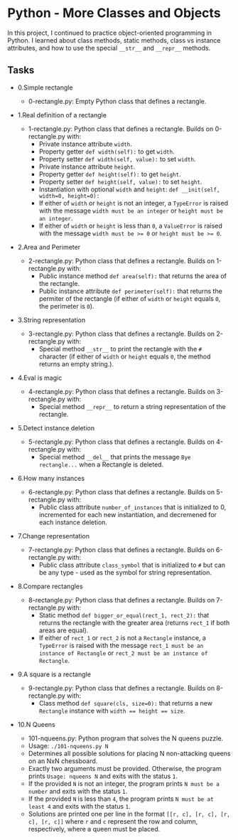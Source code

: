# Python - More Classes and Objects

In this project, I continued to practice object-oriented programming in Python. I learned about class methods, static methods, class vs instance attributes, and how to use the special `__str__` and `__repr__` methods.

## Tasks

- 0.Simple rectangle

	* 0-rectangle.py: Empty Python class that defines a rectangle.

- 1.Real definition of a rectangle

	* 1-rectangle.py: Python class that defines a rectangle. Builds on 0-rectangle.py with:
		- Private instance attribute `width`.
		- Property getter `def width(self):` to get `width`.
		- Property setter `def width(self, value):` to set `width`.
		- Private instance attribute `height`.
		- Property getter `def height(self):` to get `height`.
		- Property setter `def height(self, value):` to set `height`.
		- Instantiation with optional `width` and `height`: `def __init(self, width=0, height=0):`
		- If either of `width` or `height` is not an integer, a `TypeError` is raised with the message `width must be an integer` or `height must be an integer`.
		- If either of `width` or `height` is less than `0`, a `ValueError` is raised with the message `width must be >= 0` or `height must be >= 0`.

- 2.Area and Perimeter

	* 2-rectangle.py: Python class that defines a rectangle. Builds on 1-rectangle.py with:
		- Public instance method `def area(self):` that returns the area of the rectangle.
		- Public instance attribute `def perimeter(self):` that returns the permiter of the rectangle (if either of `width` or `height` equals `0`, the perimeter is `0`).

- 3.String representation

	* 3-rectangle.py: Python class that defines a rectangle. Builds on 2-rectangle.py with:
		- Special method `__str__` to print the rectangle with the `#` character (if either of `width` or `height` equals `0`, the method returns an empty string.).

- 4.Eval is magic

	* 4-rectangle.py: Python class that defines a rectangle. Builds on 3-rectangle.py with:
		- Special method `__repr__` to return a string representation of the rectangle.

- 5.Detect instance deletion

	* 5-rectangle.py: Python class that defines a rectangle. Builds on 4-rectangle.py with:
		- Special method `__del__` that prints the message `Bye rectangle...` when a Rectangle is deleted.

- 6.How many instances

	* 6-rectangle.py: Python class that defines a rectangle. Builds on 5-rectangle.py with:
		- Public class attribute `number_of_instances` that is initialized to 0, incremented for each new instantiation, and decremened for each instance deletion.

- 7.Change representation

	* 7-rectangle.py: Python class that defines a rectangle. Builds on 6-rectangle.py with:
		- Public class attribute `class_symbol` that is initialized to `#` but can be any type - used as the symbol for string representation.

- 8.Compare rectangles

	* 8-rectangle.py: Python class that defines a rectangle. Builds on 7-rectangle.py with:
		* Static method `def bigger_or_equal(rect_1, rect_2):` that returns the rectangle with the greater area (returns `rect_1` if both areas are equal).
		* If either of `rect_1` or `rect_2` is not a `Rectangle` instance, a `TypeError` is raised with the message `rect_1 must be an instance of Rectangle` or `rect_2 must be an instance of Rectangle`.

- 9.A square is a rectangle

	* 9-rectangle.py: Python class that defines a rectangle. Builds on 8-rectangle.py with:
		- Class method `def square(cls, size=0):` that returns a new `Rectangle` instance with `width == height == size`.

- 10.N Queens

	* 101-nqueens.py: Python program that solves the N queens puzzle.
	* Usage: `./101-nqueens.py N`
	* Determines all possible solutions for placing N non-attacking queens on an NxN chessboard.
	* Exactly two arguments must be provided. Otherwise, the program prints `Usage: nqueens N` and exits with the status `1`.
	* If the provided `N` is not an integer, the program prints `N must be a number` and exits with the status `1`.
	* If the provided `N` is less than `4`, the program prints `N must be at least 4` and exits with the status `1`.
	* Solutions are printed one per line in the format `[[r, c], [r, c], [r, c], [r, c]]` where `r` and `c` represent the row and column, respectively, where a queen must be placed.

